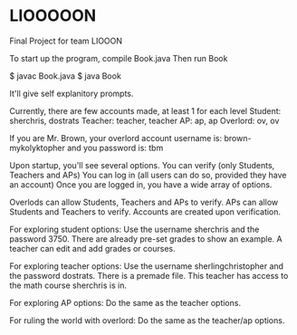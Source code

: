 # LIOOOOON
Final Project for team LIOOON

To start up the program, compile Book.java
Then run Book

$ javac Book.java
$ java Book

It'll give self explanitory prompts.

Currently, there are few accounts made, at least 1 for each level
Student: sherchris, dostrats
Teacher: teacher, teacher
AP: ap, ap
Overlord: ov, ov

If you are Mr. Brown, your overlord account username is:
brown-mykolyktopher
and you password is:
tbm

Upon startup, you'll see several options. You can verify (only Students, Teachers and APs)
You can log in (all users can do so, provided they have an account)
Once you are logged in, you have a wide array of options.

Overlods can allow Students, Teachers and APs to verify.
APs can allow Students and Teachers to verify.
Accounts are created upon verification.


For exploring student options:
Use the username sherchris and the password 3750.
There are already pre-set grades to show an example.
A teacher can edit and add grades or courses.

For exploring teacher options:
Use the username sherlingchristopher and the password dostrats.
There is a premade file. This teacher has access to the math course sherchris is in.

For exploring AP options:
Do the same as the teacher options.

For ruling the world with overlord:
Do the same as the teacher/ap options.